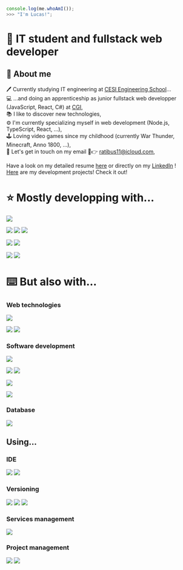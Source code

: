 ```js
console.log(me.whoAmI());
>>> "I'm Lucas!";
```

# :man: IT student and fullstack web developer

## :man: About me

:pen: Currently studying IT engineering at [CESI Engineering School](https://cesi.fr)...\
:computer: ...and doing an apprenticeship as junior fullstack web developper (JavaScript, React, C#) at [CGI](https://cgi.com),\
:books: I like to discover new technologies,\
:gear: I'm currently specializing myself in web development (Node.js, TypeScript, React, ...),\
:joystick: Loving video games since my childhood (currently War Thunder, Minecraft, Anno 1800, ...),\
:email: Let's get in touch on my email :email::point_right: [ratibus11@icloud.com](mailto:Lucas%20Bastian<ratibus11@icloud.com>),

Have a look on my detailed resume [here](./RESUME.md) or directly on my [LinkedIn](https://linkedin.com/in/lucas-bastian) !\
[Here](#hammer-development-projects) are my development projects! Check it out!

# :star: Mostly developping with...

![](https://img.shields.io/badge/TypeScript-4074BA?style=for-the-badge)

![](https://img.shields.io/badge/Node.js-62964C?style=for-the-badge)
![](https://img.shields.io/badge/Webpack-99CDF3?style=for-the-badge)
![](https://img.shields.io/badge/Jest-AD292C?style=for-the-badge)

![](https://img.shields.io/badge/React-7FD7F7?style=for-the-badge)
![](https://img.shields.io/badge/SCSS-BA6A92?style=for-the-badge)

![](https://img.shields.io/badge/MySql-DD8A00?style=for-the-badge)
![](https://img.shields.io/badge/PostgreSQL-2F5E8D?style=for-the-badge)

# :keyboard: But also with...

### Web technologies

![](https://img.shields.io/badge/Vue.js-61AF83?style=for-the-badge)

![](https://img.shields.io/badge/Laravel-E4412F?style=for-the-badge)
![](https://img.shields.io/badge/Spring-7DB050?style=for-the-badge)

### Software development

![](https://img.shields.io/badge/Python-F0D062?style=for-the-badge)

![](https://img.shields.io/badge/C%23-3F8B2A?style=for-the-badge)
![](https://img.shields.io/badge/C++-17427A?style=for-the-badge)

![](https://img.shields.io/badge/Java-D94740?style=for-the-badge)

![](https://img.shields.io/badge/Arduino-3F9095?style=for-the-badge)

### Database

![](https://img.shields.io/badge/MongoDB-6BAD4F?style=for-the-badge)

## Using...

### IDE

![](https://img.shields.io/badge/VScode-21A1E9?style=for-the-badge)
![](https://img.shields.io/badge/Visual%20Studio-ac76ea?style=for-the-badge)

### Versioning

![](https://img.shields.io/badge/Github-1C1F23?style=for-the-badge)
![](https://img.shields.io/badge/Gitlab-E8A044?style=for-the-badge)
![](https://img.shields.io/badge/Azure-0175D1?style=for-the-badge)

### Services management

![](https://img.shields.io/badge/Docker-3B7AA6?style=for-the-badge)

### Project management

![](https://img.shields.io/badge/Confluence-2369F5?style=for-the-badge)
![](https://img.shields.io/badge/Jira-4085F7?style=for-the-badge)
